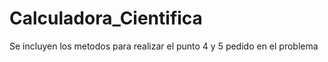 # Calculadora_Cientifica

Se incluyen los metodos para realizar el punto 4 y 5 pedido en el problema
